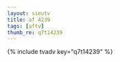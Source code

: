 ```yaml
--- 
layout: sieutv
title: af 4239
tags: [aftv]
thumb_re: q7t14239
---
```

{% include tvadv key="q7t14239" %} 
